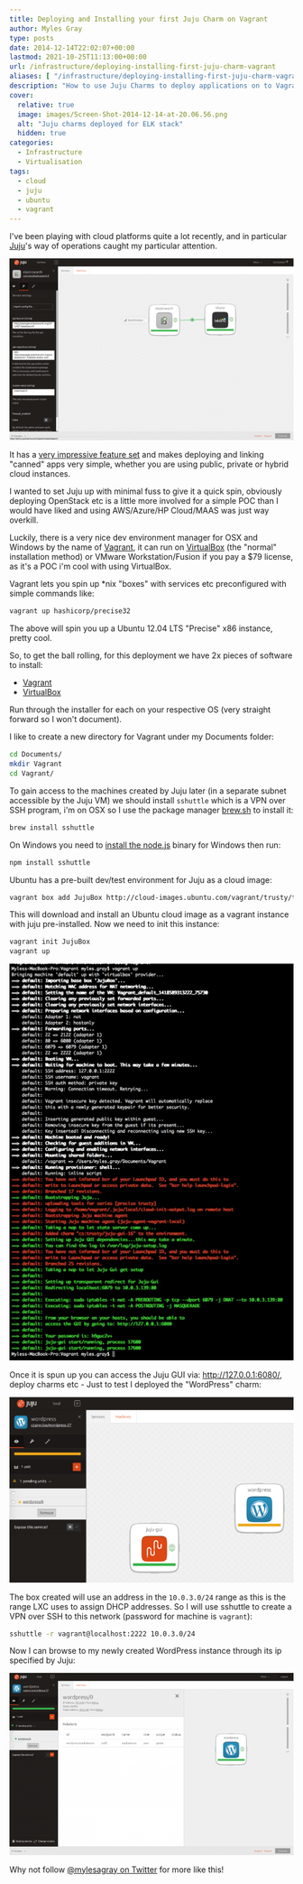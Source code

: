 ```yaml
---
title: Deploying and Installing your first Juju Charm on Vagrant
author: Myles Gray
type: posts
date: 2014-12-14T22:02:07+00:00
lastmod: 2021-10-25T11:13:00+00:00
url: /infrastructure/deploying-installing-first-juju-charm-vagrant
aliases: [ "/infrastructure/deploying-installing-first-juju-charm-vagrant/amp" ]
description: "How to use Juju Charms to deploy applications on to Vagrant"
cover:
  relative: true
  image: images/Screen-Shot-2014-12-14-at-20.06.56.png
  alt: "Juju charms deployed for ELK stack"
  hidden: true
categories:
  - Infrastructure
  - Virtualisation
tags:
  - cloud
  - juju
  - ubuntu
  - vagrant
---
```


I've been playing with cloud platforms quite a lot recently, and in particular [Juju][1]'s way of operations caught my particular attention.

![Juju Interface][2]

It has a [very impressive feature set][3] and makes deploying and linking "canned" apps very simple, whether you are using public, private or hybrid cloud instances.

I wanted to set Juju up with minimal fuss to give it a quick spin, obviously deploying OpenStack etc is a little more involved for a simple POC than I would have liked and using AWS/Azure/HP Cloud/MAAS was just way overkill.

Luckily, there is a very nice dev environment manager for OSX and Windows by the name of [Vagrant][4], it can run on [VirtualBox][5] (the "normal" installation method) or VMware Workstation/Fusion if you pay a $79 license, as it's a POC i'm cool with using VirtualBox.

Vagrant lets you spin up *nix "boxes" with services etc preconfigured with simple commands like:

```sh
vagrant up hashicorp/precise32
```

The above will spin you up a Ubuntu 12.04 LTS "Precise" x86 instance, pretty cool.

So, to get the ball rolling, for this deployment we have 2x pieces of software to install:

* [Vagrant][6]
* [VirtualBox][5]

Run through the installer for each on your respective OS (very straight forward so I won't document).

I like to create a new directory for Vagrant under my Documents folder:

```sh
cd Documents/
mkdir Vagrant
cd Vagrant/ 
```

To gain access to the machines created by Juju later (in a separate subnet accessible by the Juju VM) we should install `sshuttle` which is a VPN over SSH program, i'm on OSX so I use the package manager [brew.sh][7] to install it:

```sh
brew install sshuttle
```

On Windows you need to [install the node.js][8] binary for Windows then run:

```sh
npm install sshuttle
```

Ubuntu has a pre-built dev/test environment for Juju as a cloud image:

```sh
vagrant box add JujuBox http://cloud-images.ubuntu.com/vagrant/trusty/trusty-server-cloudimg-amd64-juju-vagrant-disk1.box
```

This will download and install an Ubuntu cloud image as a vagrant instance with juju pre-installed. Now we need to init this instance:

```sh
vagrant init JujuBox
vagrant up
```

![Vagrant Init][9]

Once it is spun up you can access the Juju GUI via: <http://127.0.0.1:6080/>, deploy charms etc - Just to test I deployed the "WordPress" charm:

![Wordpress Juju Charm][10]

The box created will use an address in the `10.0.3.0/24` range as this is the range LXC uses to assign DHCP addresses. So I will use sshuttle to create a VPN over SSH to this network (password for machine is `vagrant`):

```sh
sshuttle -r vagrant@localhost:2222 10.0.3.0/24
```

Now I can browse to my newly created WordPress instance through its ip specified by Juju:

![Juju WordPress Deployed][11]

Why not follow [@mylesagray on Twitter][12] for more like this!

 [1]: https://juju.ubuntu.com/
 [2]: images/Screen-Shot-2014-12-14-at-20.06.56.png
 [3]: https://juju.ubuntu.com/features/
 [4]: https://www.vagrantup.com/
 [5]: https://www.virtualbox.org/wiki/Downloads
 [6]: https://www.vagrantup.com/downloads.html
 [7]: http://brew.sh
 [8]: http://nodejs.org/download/
 [9]: images/Screen-Shot-2014-12-14-at-20.52.58.png
 [10]: images/Screen-Shot-2014-12-14-at-21.00.58.png
 [11]: images/Screen-Shot-2014-12-14-at-21.58.51.png
 [12]: https://twitter.com/mylesagray
